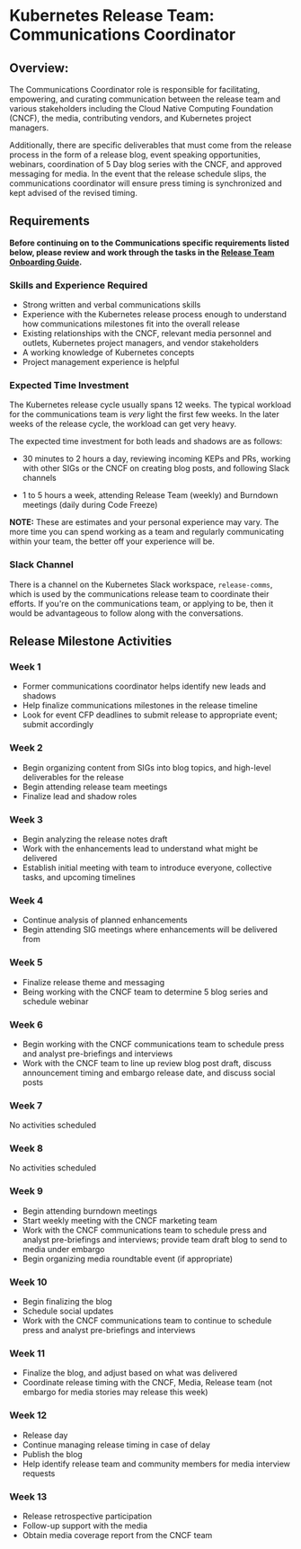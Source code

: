 # Kubernetes Release Team: Communications Coordinator

## Overview:

The Communications Coordinator role is responsible for facilitating, empowering, and curating communication between the release team and various stakeholders including the Cloud Native Computing Foundation (CNCF), the media, contributing vendors, and Kubernetes project managers.

Additionally, there are specific deliverables that must come from the release process in the form of a release blog, event speaking opportunities, webinars, coordination of 5 Day blog series with the CNCF, and approved messaging for media. In the event that the release schedule slips, the communications coordinator will ensure press timing is synchronized and kept advised of the revised timing.

## Requirements

**Before continuing on to the Communications specific requirements listed below, please review and work through the tasks in the [Release Team Onboarding Guide](/release-team/release-team-onboarding.md).**

### Skills and Experience Required

- Strong written and verbal communications skills
- Experience with the Kubernetes release process enough to understand how communications milestones fit into the overall release
- Existing relationships with the CNCF, relevant media personnel and outlets, Kubernetes project managers, and vendor stakeholders
- A working knowledge of Kubernetes concepts
- Project management experience is helpful

### Expected Time Investment

The Kubernetes release cycle usually spans 12 weeks. The typical workload for the communications team is _very_ light the first few weeks. In the later weeks of the release cycle, the workload can get very heavy.

The expected time investment for both leads and shadows are as follows:

- 30 minutes to 2 hours a day, reviewing incoming KEPs and PRs, working with other SIGs or the CNCF on creating blog posts, and following Slack channels

- 1 to 5 hours a week, attending Release Team (weekly) and Burndown meetings (daily during Code Freeze)

**NOTE:** These are estimates and your personal experience may vary. The more time you can spend working as a team and regularly communicating within your team, the better off your experience will be.

### Slack Channel

There is a channel on the Kubernetes Slack workspace, `release-comms`, which is used by the communications release team to coordinate their efforts. If you're on the communications team, or applying to be, then it would be advantageous to follow along with the conversations.

## Release Milestone Activities

### Week 1

- Former communications coordinator helps identify new leads and shadows
- Help finalize communications milestones in the release timeline
- Look for event CFP deadlines to submit release to appropriate event; submit accordingly

### Week 2

- Begin organizing content from SIGs into blog topics, and high-level deliverables for the release
- Begin attending release team meetings
- Finalize lead and shadow roles

### Week 3

- Begin analyzing the release notes draft
- Work with the enhancements lead to understand what might be delivered
- Establish initial meeting with team to introduce everyone, collective tasks, and upcoming timelines

### Week 4

- Continue analysis of planned enhancements
- Begin attending SIG meetings where enhancements will be delivered from

### Week 5

- Finalize release theme and messaging
- Being working with the CNCF team to determine 5 blog series and schedule webinar

### Week 6

- Begin working with the CNCF communications team to schedule press and analyst pre-briefings and interviews
- Work with the CNCF team to line up review blog post draft, discuss announcement timing and embargo release date, and discuss social posts

### Week 7

No activities scheduled

### Week 8

No activities scheduled

### Week 9

- Begin attending burndown meetings
- Start weekly meeting with the CNCF marketing team
- Work with the CNCF communications team to schedule press and analyst pre-briefings and interviews; provide team draft blog to send to media under embargo
- Begin organizing media roundtable event (if appropriate)

### Week 10

- Begin finalizing the blog
- Schedule social updates
- Work with the CNCF communications team to continue to schedule press and analyst pre-briefings and interviews

### Week 11

- Finalize the blog, and adjust based on what was delivered
- Coordinate release timing with the CNCF, Media, Release team (not embargo for media stories may release this week)

### Week 12

- Release day
- Continue managing release timing in case of delay
- Publish the blog
- Help identify release team and community members for media interview requests

### Week 13

- Release retrospective participation
- Follow-up support with the media
- Obtain media coverage report from the CNCF team
